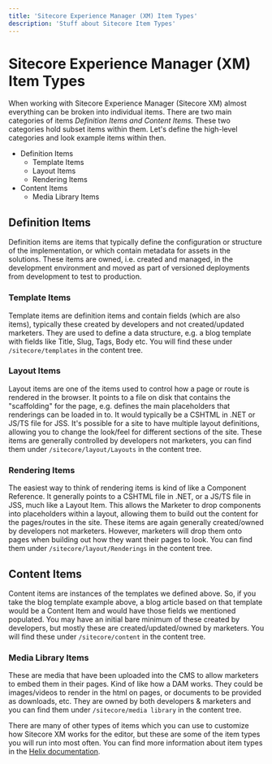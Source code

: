 ```yaml
---
title: 'Sitecore Experience Manager (XM) Item Types'
description: 'Stuff about Sitecore Item Types'
---
```


# Sitecore Experience Manager (XM) Item Types

When working with Sitecore Experience Manager (Sitecore XM) almost everything can be broken into individual items. There are two main categories of items _Definition Items and Content Items._ These two categories hold subset items within them. Let&#39;s define the high-level categories and look example items within then.

- Definition Items
  - Template Items
  - Layout Items
  - Rendering Items
- Content Items
  - Media Library Items

## Definition Items

Definition items are items that typically define the configuration or structure of the implementation, or which contain metadata for assets in the solutions. These items are owned, i.e. created and managed, in the development environment and moved as part of versioned deployments from development to test to production.

### Template Items

Template items are definition items and contain fields (which are also items), typically these created by developers and not created/updated marketers. They are used to define a data structure, e.g. a blog template with fields like Title, Slug, Tags, Body etc. You will find these under `/sitecore/templates` in the content tree.

### Layout Items

Layout items are one of the items used to control how a page or route is rendered in the browser. It points to a file on disk that contains the &quot;scaffolding&quot; for the page, e.g. defines the main placeholders that renderings can be loaded in to. It would typically be a CSHTML in .NET or JS/TS file for JSS. It&#39;s possible for a site to have multiple layout definitions, allowing you to change the look/feel for different sections of the site. These items are generally controlled by developers not marketers, you can find them under `/sitecore/layout/Layouts` in the content tree.

### Rendering Items

The easiest way to think of rendering items is kind of like a Component Reference. It generally points to a CSHTML file in .NET, or a JS/TS file in JSS, much like a Layout Item. This allows the Marketer to drop components into placeholders within a layout, allowing them to build out the content for the pages/routes in the site. These items are again generally created/owned by developers not marketers. However, marketers will drop them onto pages when building out how they want their pages to look. You can find them under `/sitecore/layout/Renderings` in the content tree.

## Content Items

Content items are instances of the templates we defined above. So, if you take the blog template example above, a blog article based on that template would be a Content Item and would have those fields we mentioned populated. You may have an initial bare minimum of these created by developers, but mostly these are created/updated/owned by marketers. You will find these under `/sitecore/content` in the content tree.

### Media Library Items

These are media that have been uploaded into the CMS to allow marketers to embed them in their pages. Kind of like how a DAM works. They could be images/videos to render in the html on pages, or documents to be provided as downloads, etc. They are owned by both developers &amp; marketers and you can find them under `/sitecore/media library` in the content tree.

There are many of other types of items which you can use to customize how Sitecore XM works for the editor, but these are some of the item types you will run into most often. You can find more information about item types in the [Helix documentation](https://helix.sitecore.com/principles/sitecore-items/item-types.html).